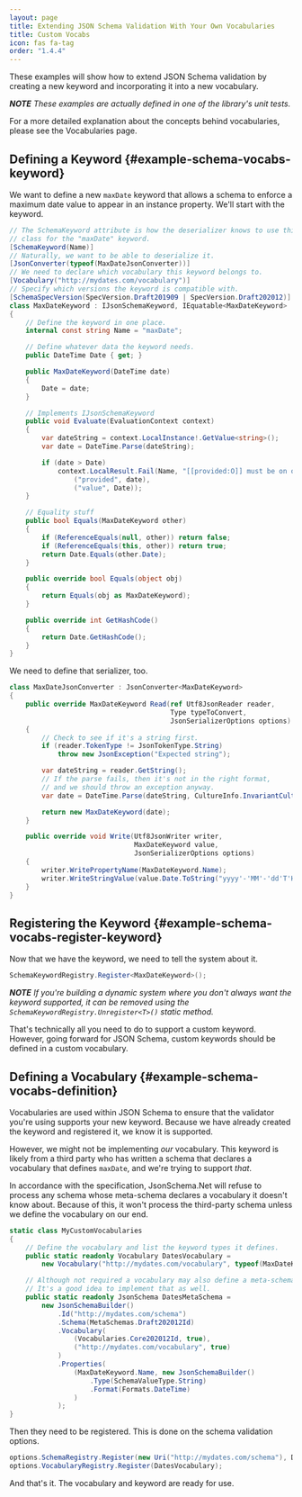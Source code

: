 ```yaml
---
layout: page
title: Extending JSON Schema Validation With Your Own Vocabularies
title: Custom Vocabs
icon: fas fa-tag
order: "1.4.4"
---
```

These examples will show how to extend JSON Schema validation by creating a new keyword and incorporating it into a new vocabulary.

***NOTE** These examples are actually defined in one of the library's unit tests.*

For a more detailed explanation about the concepts behind vocabularies, please see the Vocabularies page.

## Defining a Keyword {#example-schema-vocabs-keyword}

We want to define a new `maxDate` keyword that allows a schema to enforce a maximum date value to appear in an instance property.  We'll start with the keyword.

```c#
// The SchemaKeyword attribute is how the deserializer knows to use this
// class for the "maxDate" keyword.
[SchemaKeyword(Name)]
// Naturally, we want to be able to deserialize it.
[JsonConverter(typeof(MaxDateJsonConverter))]
// We need to declare which vocabulary this keyword belongs to.
[Vocabulary("http://mydates.com/vocabulary")]
// Specify which versions the keyword is compatible with.
[SchemaSpecVersion(SpecVersion.Draft201909 | SpecVersion.Draft202012)]
class MaxDateKeyword : IJsonSchemaKeyword, IEquatable<MaxDateKeyword>
{
    // Define the keyword in one place.
    internal const string Name = "maxDate";

    // Define whatever data the keyword needs.
    public DateTime Date { get; }

    public MaxDateKeyword(DateTime date)
    {
        Date = date;
    }

    // Implements IJsonSchemaKeyword
    public void Evaluate(EvaluationContext context)
    {
        var dateString = context.LocalInstance!.GetValue<string>();
        var date = DateTime.Parse(dateString);

        if (date > Date)
            context.LocalResult.Fail(Name, "[[provided:O]] must be on or before [[value:O]]",
                ("provided", date),
                ("value", Date));
    }

    // Equality stuff
    public bool Equals(MaxDateKeyword other)
    {
        if (ReferenceEquals(null, other)) return false;
        if (ReferenceEquals(this, other)) return true;
        return Date.Equals(other.Date);
    }

    public override bool Equals(object obj)
    {
        return Equals(obj as MaxDateKeyword);
    }

    public override int GetHashCode()
    {
        return Date.GetHashCode();
    }
}
```

We need to define that serializer, too.

```c#
class MaxDateJsonConverter : JsonConverter<MaxDateKeyword>
{
    public override MaxDateKeyword Read(ref Utf8JsonReader reader,
                                        Type typeToConvert,
                                        JsonSerializerOptions options)
    {
        // Check to see if it's a string first.
        if (reader.TokenType != JsonTokenType.String)
            throw new JsonException("Expected string");

        var dateString = reader.GetString();
        // If the parse fails, then it's not in the right format,
        // and we should throw an exception anyway.
        var date = DateTime.Parse(dateString, CultureInfo.InvariantCulture, DateTimeStyles.AssumeUniversal);

        return new MaxDateKeyword(date);
    }

    public override void Write(Utf8JsonWriter writer,
                               MaxDateKeyword value,
                               JsonSerializerOptions options)
    {
        writer.WritePropertyName(MaxDateKeyword.Name);
        writer.WriteStringValue(value.Date.ToString("yyyy'-'MM'-'dd'T'HH':'mm':'ssK"));
    }
}
```

## Registering the Keyword {#example-schema-vocabs-register-keyword}

Now that we have the keyword, we need to tell the system about it.

```c#
SchemaKeywordRegistry.Register<MaxDateKeyword>();
```

***NOTE** If you're building a dynamic system where you don't always want the keyword supported, it can be removed using the `SchemaKeywordRegistry.Unregister<T>()` static method.*

That's technically all you need to do to support a custom keyword.  However, going forward for JSON Schema, custom keywords should be defined in a custom vocabulary.

## Defining a Vocabulary {#example-schema-vocabs-definition}

Vocabularies are used within JSON Schema to ensure that the validator you're using supports your new keyword.  Because we have already created the keyword and registered it, we know it is supported.

However, we might not be implementing _our_ vocabulary.  This keyword is likely from a third party who has written a schema that declares a vocabulary that defines `maxDate`, and we're trying to support _that_.

In accordance with the specification, JsonSchema<nsp>.Net will refuse to process any schema whose meta-schema declares a vocabulary it doesn't know about.  Because of this, it won't process the third-party schema unless we define the vocabulary on our end.

```c#
static class MyCustomVocabularies
{
    // Define the vocabulary and list the keyword types it defines.
    public static readonly Vocabulary DatesVocabulary =
        new Vocabulary("http://mydates.com/vocabulary", typeof(MaxDateKeyword));

    // Although not required a vocabulary may also define a meta-schema.
    // It's a good idea to implement that as well.
    public static readonly JsonSchema DatesMetaSchema =
        new JsonSchemaBuilder()
            .Id("http://mydates.com/schema")
            .Schema(MetaSchemas.Draft202012Id)
            .Vocabulary(
                (Vocabularies.Core202012Id, true),
                ("http://mydates.com/vocabulary", true)
            )
            .Properties(
                (MaxDateKeyword.Name, new JsonSchemaBuilder()
                    .Type(SchemaValueType.String)
                    .Format(Formats.DateTime)
                )
            );
}
```

Then they need to be registered.  This is done on the schema validation options.

```c#
options.SchemaRegistry.Register(new Uri("http://mydates.com/schema"), DatesMetaSchema);
options.VocabularyRegistry.Register(DatesVocabulary);
```

And that's it.  The vocabulary and keyword are ready for use.
